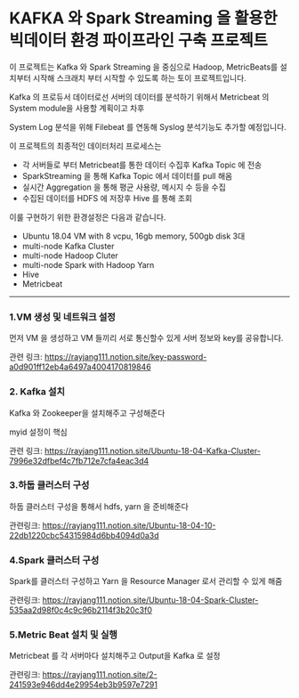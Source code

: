 # KAFKA 와 Spark Streaming 을 활용한 빅데이터 환경 파이프라인 구축 프로젝트

이 프로젝트는 Kafka 와 Spark Streaming 을 중심으로 Hadoop, MetricBeats를 설치부터 시작해 스크래치 부터 시작할 수 있도록 하는 토이 프로젝트입니다.

Kafka 의 프로듀서 데이터로선 서버의 데이터를 분석하기 위해서 Metricbeat 의 System module을 사용할 계획이고 차후

System Log 분석을 위해 Filebeat 를 연동해 Syslog 분석기능도 추가할 예정입니다.

이 프로젝트의 최종적인 데이터처리 프로세스는
- 각 서버들로 부터 Metricbeat를 통한 데이터 수집후 Kafka Topic 에 전송
- SparkStreaming 을 통해 Kafka Topic 에서 데이터를 pull 해옴
- 실시간 Aggregation 을 통해 평균 사용량, 메시지 수 등을 수집
- 수집된 데이터를 HDFS 에 저장후 Hive 를 통해 조회

이룰 구현하기 위한 환경설정은 다음과 같습니다.
- Ubuntu 18.04 VM with 8 vcpu, 16gb memory, 500gb disk 3대
- multi-node Kafka Cluster
- multi-node Hadoop Cluter
- multi-node Spark with Hadoop Yarn
- Hive
- Metricbeat


--- 
### 1.VM 생성 및 네트워크 설정

먼저 VM 을 생성하고 VM 들끼리 서로 통신할수 있게 서버 정보와 key를 공유합니다.

관련 링크:
https://rayjang111.notion.site/key-password-a0d901ff12eb4a6497a4004170819846

### 2. Kafka 설치

Kafka 와 Zookeeper을 설치해주고 구성해준다

myid 설정이 핵심

관련 링크:
https://rayjang111.notion.site/Ubuntu-18-04-Kafka-Cluster-7996e32dfbef4c7fb712e7cfa4eac3d4

### 3.하둡 클러스터 구성

하둡 클러스터 구성을 통해서 hdfs, yarn 을 준비해준다

관련링크:
https://rayjang111.notion.site/Ubuntu-18-04-10-22db1220cbc54315984d6bb4094d0a3d

### 4.Spark 클러스터 구성

Spark를 클러스터 구성하고 Yarn 을 Resource Manager 로서 관리할 수 있게 해줌

관련링크:
https://rayjang111.notion.site/Ubuntu-18-04-Spark-Cluster-535aa2d98f0c4c9c96b2114f3b20c3f0


### 5.Metric Beat 설치 및 실행

Metricbeat 를 각 서버마다 설치해주고 Output을 Kafka 로 설정

관련링크: 
https://rayjang111.notion.site/2-241593e946dd4e29954eb3b9597e7291


